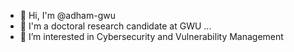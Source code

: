 - 👋 Hi, I'm @adham-gwu  
- 👀 I'm a doctoral research candidate at GWU ...
- 🌱 I’m interested in Cybersecurity and Vulnerability Management

<!---
adham-gwu/adham-gwu is a ✨ special ✨ repository because its `README.md` (this file) appears on your GitHub profile.
You can click the Preview link to take a look at your changes.
--->
